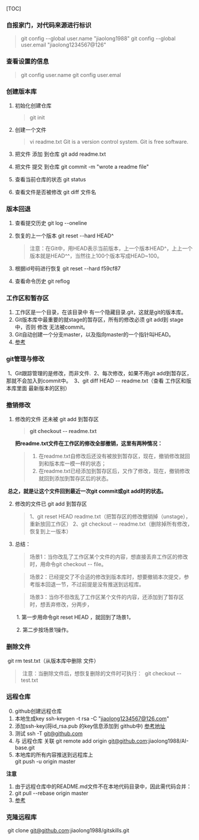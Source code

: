 [TOC]

### 自报家门，对代码来源进行标识

> git config --global user.name "jiaolong1988"
> git config --global user.email "jiaolong1234567@126"

### 查看设置的信息

> git config user.name
> git config user.emal

### 创建版本库

1. 初始化创建仓库

   > git init

   

2. 创建一个文件

   > vi readme.txt
   > 	Git is a version control system.
   > 	Git is free software.

   

3. 把文件 添加 到仓库
    git add readme.txt

    

4. 把文件 提交 到仓库
    git commit -m "wrote a readme file"

    

5. 查看当前仓库的状态
    git status

    

6. 查看文件是否被修改
    git diff 文件名

### 版本回退

1. 查看提交历史
   git log --oneline

2. 恢复的上一个版本
   git reset --hard HEAD^

   > 注意：在Git中，用HEAD表示当前版本，上一个版本HEAD^，上上一个版本就是HEAD^^，当然往上100个版本写成HEAD~100。

3. 根据id号码进行恢复
   git reset --hard f59cf87

4. 查看命令历史
   git reflog

### 工作区和暂存区

1. 工作区是一个目录，在该目录中 有一个隐藏目录.git，这就是git的版本库。
2. Git版本库中最重要的就stage的暂存区，所有的修改必须 git add到 stage中，否则 修改 无法被commit。
3. Git自动创建一个分支master，以及指向master的一个指针叫HEAD。
4. [参考](https://www.liaoxuefeng.com/wiki/0013739516305929606dd18361248578c67b8067c8c017b000/0013745374151782eb658c5a5ca454eaa451661275886c6000)



### git管理与修改

​	1、Git跟踪管理的是修改，而非文件.
​	2、每次修改，如果不用git add到暂存区，那就不会加入到commit中。
​	3、git diff HEAD -- readme.txt（查看 工作区和版本库里面 最新版本的区别）
​	

### 撤销修改
 1. 修改的文件 还未被 git add 到暂存区

    >  **git checkout -- readme.txt**

    

     **把readme.txt文件在工作区的修改全部撤销，这里有两种情况：**

    >	1. 在readme.txt自修改后还没有被放到暂存区，现在，撤销修改就回到和版本库一模一样的状态；
    >	2. 在readme.txt已经添加到暂存区后，又作了修改，现在，撤销修改就回到添加到暂存区后的状态。

​		      **总之，就是让这个文件回到最近一次git commit或git add时的状态。**



2. 修改的文件已 git add 到暂存区
   	> 1、git reset HEAD readme.txt（把暂存区的修改撤销掉（unstage），重新放回工作区）
      	2、git checkout -- readme.txt（删除掉所有修改，恢复到上一版本）

3. 总结：

   > 场景1：当你改乱了工作区某个文件的内容，想直接丢弃工作区的修改时，用命令git checkout -- file。

   > 场景2：已经提交了不合适的修改到版本库时，想要撤销本次提交，参考版本回退一节，不过前提是没有推送到远程库。

   > 场景3：当你不但改乱了工作区某个文件的内容，还添加到了暂存区时，想丢弃修改，分两步，

   ​	1. 第一步用命令git reset HEAD <file>，就回到了场景1，

   ​	2. 第二步按场景1操作。

   

### 删除文件
​	git rm test.txt（从版本库中删除 文件）

> ​	注意：当删除文件后，想恢复删除的文件时可执行：
> ​	git checkout -- test.txt

### 远程仓库

0. github创建远程仓库
1. 本地生成key
   ssh-keygen -t rsa -C "jiaolong1234567@126.com"
2. 添加ssh-key(将id_rsa.pub 的key信息添加到 github中)
   [参考地址](https://help.github.com/articles/adding-a-new-ssh-key-to-your-github-account/)
3. 测试
   ssh -T git@github.com
4. 与 远程仓库 关联
   git remote add origin git@github.com:jiaolong1988/AI-base.git
5. 本地库的所有内容推送到远程库上	
   git push -u origin master

 **注意**

1. 由于远程仓库中的README.md文件不在本地代码目录中，因此需代码合并：
2. git pull --rebase origin master
3. [参考](https://jingyan.baidu.com/article/f3e34a12a25bc8f5ea65354a.html)



### 克隆远程库

​	 git clone git@github.com:jiaolong1988/gitskills.git